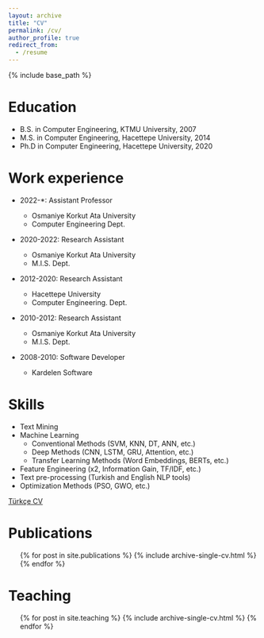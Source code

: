 ```yaml
---
layout: archive
title: "CV"
permalink: /cv/
author_profile: true
redirect_from:
  - /resume
---
```


{% include base_path %}

Education
======
* B.S. in Computer Engineering, KTMU University, 2007
* M.S. in Computer Engineering, Hacettepe University, 2014
* Ph.D in Computer Engineering, Hacettepe University, 2020

Work experience
======
* 2022-*: Assistant Professor
  * Osmaniye Korkut Ata University
  * Computer Engineering Dept.

* 2020-2022: Research Assistant
  * Osmaniye Korkut Ata University
  * M.I.S. Dept.

* 2012-2020: Research Assistant
  * Hacettepe University
  * Computer Engineering. Dept.

* 2010-2012: Research Assistant
  * Osmaniye Korkut Ata University
  * M.I.S. Dept.
  
* 2008-2010: Software Developer
  * Kardelen Software
  
Skills
======
* Text Mining
* Machine Learning
  * Conventional Methods (SVM, KNN, DT, ANN, etc.)
  * Deep Methods (CNN, LSTM, GRU, Attention, etc.)
  * Transfer Learning Methods (Word Embeddings, BERTs, etc.)
* Feature Engineering (x2, Information Gain, TF/IDF, etc.)
* Text pre-processing (Turkish and English NLP tools)
* Optimization Methods (PSO, GWO, etc.)

[Türkçe CV](../files/cv.pdf)



Publications
======
  <ul>{% for post in site.publications %}
    {% include archive-single-cv.html %}
  {% endfor %}</ul>


Teaching
======
  <ul>{% for post in site.teaching %}
    {% include archive-single-cv.html %}
  {% endfor %}</ul>
  
